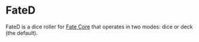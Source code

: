 # FateD

FateD is a dice roller for [Fate Core](http://www.evilhat.com/home/fate-core/)
that operates in two modes: dice or deck (the default).
